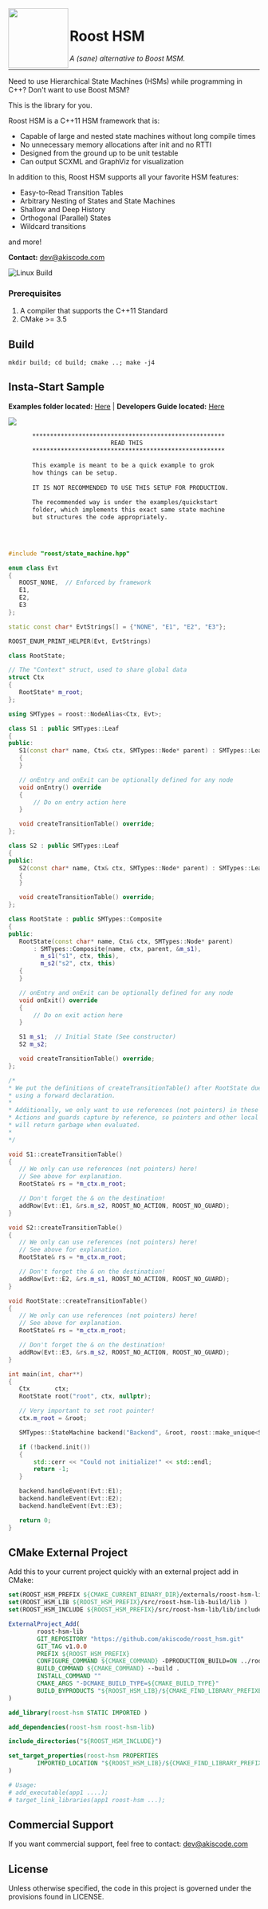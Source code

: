 <img align="left" width="120" height="120" src="docs/images/roost_hsm_logo.png"> 

# Roost HSM
*A (sane) alternative to Boost MSM.*

---

Need to use Hierarchical State Machines (HSMs) while programming in C++?  Don't want to use Boost MSM?  

This is the library for you.

Roost HSM is a C++11 HSM framework that is:

- Capable of large and nested state machines without long compile times
- No unnecessary memory allocations after init and no RTTI
- Designed from the ground up to be unit testable
- Can output SCXML and GraphViz for visualization

In addition to this, Roost HSM supports all your favorite HSM features:

- Easy-to-Read Transition Tables
- Arbitrary Nesting of States and State Machines
- Shallow and Deep History 
- Orthogonal (Parallel) States
- Wildcard transitions

and more!

**Contact:** <dev@akiscode.com>

![Linux Build](https://github.com/akiscode/roost_hsm/actions/workflows/build-linux.yml/badge.svg)

### Prerequisites 

1) A compiler that supports the C++11 Standard
2) CMake >= 3.5

## Build

`mkdir build; cd build; cmake ..; make -j4`


## Insta-Start Sample

**Examples folder located:**  [Here](examples/)   | **Developers Guide located:** [Here](DevGuide.md)

<img align="left" src="examples/instastart/img/instastart_sm.png ">


```bash
 
 
    ******************************************************
                          READ THIS
    ******************************************************
 
    This example is meant to be a quick example to grok
    how things can be setup.
 
    IT IS NOT RECOMMENDED TO USE THIS SETUP FOR PRODUCTION.
 
    The recommended way is under the examples/quickstart
    folder, which implements this exact same state machine
    but structures the code appropriately.
 
 
 ```
 ```c++

#include "roost/state_machine.hpp"

enum class Evt
{
    ROOST_NONE,  // Enforced by framework
    E1,
    E2,
    E3
};

static const char* EvtStrings[] = {"NONE", "E1", "E2", "E3"};

ROOST_ENUM_PRINT_HELPER(Evt, EvtStrings)

class RootState;

// The "Context" struct, used to share global data
struct Ctx
{
    RootState* m_root;
};

using SMTypes = roost::NodeAlias<Ctx, Evt>;

class S1 : public SMTypes::Leaf
{
public:
    S1(const char* name, Ctx& ctx, SMTypes::Node* parent) : SMTypes::Leaf(name, ctx, parent)
    {
    }

    // onEntry and onExit can be optionally defined for any node
    void onEntry() override
    {
        // Do on entry action here
    }

    void createTransitionTable() override;
};

class S2 : public SMTypes::Leaf
{
public:
    S2(const char* name, Ctx& ctx, SMTypes::Node* parent) : SMTypes::Leaf(name, ctx, parent)
    {
    }

    void createTransitionTable() override;
};

class RootState : public SMTypes::Composite
{
public:
    RootState(const char* name, Ctx& ctx, SMTypes::Node* parent)
        : SMTypes::Composite(name, ctx, parent, &m_s1),
          m_s1("s1", ctx, this),
          m_s2("s2", ctx, this)
    {
    }

    // onEntry and onExit can be optionally defined for any node
    void onExit() override
    {
        // Do on exit action here
    }

    S1 m_s1;  // Initial State (See constructor)
    S2 m_s2;

    void createTransitionTable() override;
};

/*
 * We put the definitions of createTransitionTable() after RootState due to
 * using a forward declaration.
 *
 * Additionally, we only want to use references (not pointers) in these functions.
 * Actions and guards capture by reference, so pointers and other local variables
 * will return garbage when evaluated.
 *
 */

void S1::createTransitionTable()
{
    // We only can use references (not pointers) here!
    // See above for explanation.
    RootState& rs = *m_ctx.m_root;

    // Don't forget the & on the destination!
    addRow(Evt::E1, &rs.m_s2, ROOST_NO_ACTION, ROOST_NO_GUARD);
}

void S2::createTransitionTable()
{
    // We only can use references (not pointers) here!
    // See above for explanation.
    RootState& rs = *m_ctx.m_root;

    // Don't forget the & on the destination!
    addRow(Evt::E2, &rs.m_s1, ROOST_NO_ACTION, ROOST_NO_GUARD);
}

void RootState::createTransitionTable()
{
    // We only can use references (not pointers) here!
    // See above for explanation.
    RootState& rs = *m_ctx.m_root;

    // Don't forget the & on the destination!
    addRow(Evt::E3, &rs.m_s2, ROOST_NO_ACTION, ROOST_NO_GUARD);
}

int main(int, char**)
{
    Ctx       ctx;
    RootState root("root", ctx, nullptr);

    // Very important to set root pointer!
    ctx.m_root = &root;

    SMTypes::StateMachine backend("Backend", &root, roost::make_unique<SMTypes::PrintingSpy>());

    if (!backend.init())
    {
        std::cerr << "Could not initialize!" << std::endl;
        return -1;
    }

    backend.handleEvent(Evt::E1);
    backend.handleEvent(Evt::E2);
    backend.handleEvent(Evt::E3);

    return 0;
}
```

## CMake External Project

Add this to your current project quickly with an external project add in CMake:

```cmake
set(ROOST_HSM_PREFIX ${CMAKE_CURRENT_BINARY_DIR}/externals/roost-hsm-lib )
set(ROOST_HSM_LIB ${ROOST_HSM_PREFIX}/src/roost-hsm-lib-build/lib )
set(ROOST_HSM_INCLUDE ${ROOST_HSM_PREFIX}/src/roost-hsm-lib/lib/include )

ExternalProject_Add(
        roost-hsm-lib
        GIT_REPOSITORY "https://github.com/akiscode/roost_hsm.git"
        GIT_TAG v1.0.0
        PREFIX ${ROOST_HSM_PREFIX}
        CONFIGURE_COMMAND ${CMAKE_COMMAND} -DPRODUCTION_BUILD=ON ../roost-hsm-lib
        BUILD_COMMAND ${CMAKE_COMMAND} --build .
        INSTALL_COMMAND ""
        CMAKE_ARGS "-DCMAKE_BUILD_TYPE=${CMAKE_BUILD_TYPE}"
        BUILD_BYPRODUCTS "${ROOST_HSM_LIB}/${CMAKE_FIND_LIBRARY_PREFIXES}roosthsm.a"
)

add_library(roost-hsm STATIC IMPORTED )

add_dependencies(roost-hsm roost-hsm-lib)

include_directories("${ROOST_HSM_INCLUDE}")

set_target_properties(roost-hsm PROPERTIES
        IMPORTED_LOCATION "${ROOST_HSM_LIB}/${CMAKE_FIND_LIBRARY_PREFIXES}roosthsm.a"
)

# Usage:
# add_executable(app1 ....);
# target_link_libraries(app1 roost-hsm ...);
```

## Commercial Support

If you want commercial support, feel free to contact: <dev@akiscode.com>

## License

Unless otherwise specified, the code in this project is governed under the provisions found in LICENSE.
